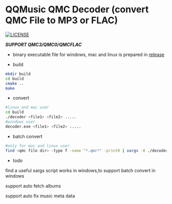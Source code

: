# QQMusic QMC Decoder (convert QMC File to MP3 or FLAC)

[![LICENSE](https://img.shields.io/badge/license-Anti%20996-blue.svg?style=flat-square)](https://github.com/996icu/996.ICU/blob/master/LICENSE)

***SUPPORT QMC3/QMC0/QMCFLAC***

* binary executable file for windows, mac and linux is prepared in 
[release](https://github.com/Presburger/qmc-decoder/releases)


* build

```sh
mkdir build
cd build
cmake ..
make 
```

* convert

```sh
#linux and mac user
cd build
./decoder <file1> <file2> ..... 
#windows user
decoder.exe <file1> <file2> .....
```

* batch convert

```sh
#only for mac and linux user
find <qmc file dir> -type f -name "*.qmc*" -print0 | xargs -0 ./decoder
```
* todo

find a useful xargs script works in windows,to support batch convert in windows

support auto fetch albums

support auto fix music meta data
